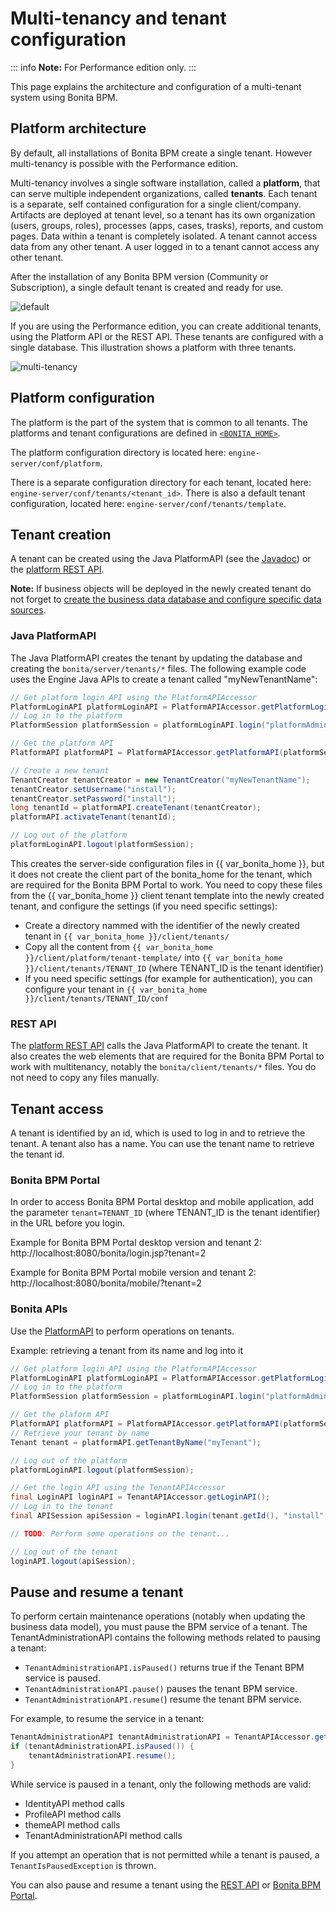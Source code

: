 # Multi-tenancy and tenant configuration

::: info
**Note:** For Performance edition only.
:::

This page explains the architecture and configuration of a multi-tenant system using Bonita BPM.

## Platform architecture

By default, all installations of Bonita BPM create a single tenant. However multi-tenancy is possible with the Performance edition.

Multi-tenancy involves a single software installation, called a **platform**, that can serve multiple independent organizations, called **tenants**.
Each tenant is a separate, self contained configuration for a single client/company. 
Artifacts are deployed at tenant level, so a tenant has its own organization (users, groups, roles), processes (apps, cases, trasks), reports, and custom pages.
Data within a tenant is completely isolated. A tenant cannot access data from any other tenant. A user logged in to a tenant cannot access any other tenant.

After the installation of any Bonita BPM version (Community or Subscription), a single default tenant is created and ready for use.

![default](images/images-6_0/default_tenant_setup.png)  

If you are using the Performance edition, you can create additional tenants, using the Platform API or the REST API.
These tenants are configured with a single database. This illustration shows a platform with three tenants.

![multi-tenancy](images/images-6_0/v6tenant.png)

## Platform configuration

The platform is the part of the system that is common to all tenants. The platforms and tenant configurations are defined in [`<BONITA_HOME>`](bonita-home.md).

The platform configuration directory is located here: `engine-server/conf/platform`.

There is a separate configuration directory for each tenant, located here: `engine-server/conf/tenants/<tenant_id>`. 
There is also a default tenant configuration, located here: `engine-server/conf/tenants/template`.

## Tenant creation

A tenant can be created using the Java PlatformAPI (see the [Javadoc](javadoc.md)) or the [platform REST API](platform-api.md).

**Note:**
If business objects will be deployed in the newly created tenant do not forget to [create the business data database and configure specific data sources](database-configuration-for-business-data.md).

### Java PlatformAPI

The Java PlatformAPI creates the tenant by updating the database and creating the `bonita/server/tenants/*` files. 
The following example code uses the Engine Java APIs to create a tenant called "myNewTenantName":
```groovy
// Get platform login API using the PlatformAPIAccessor
PlatformLoginAPI platformLoginAPI = PlatformAPIAccessor.getPlatformLoginAPI();
// Log in to the platform
PlatformSession platformSession = platformLoginAPI.login("platformAdmin", "platform");

// Get the platform API
PlatformAPI platformAPI = PlatformAPIAccessor.getPlatformAPI(platformSession);

// Create a new tenant
TenantCreator tenantCreator = new TenantCreator("myNewTenantName");
tenantCreator.setUsername("install");
tenantCreator.setPassword("install");
long tenantId = platformAPI.createTenant(tenantCreator);
platformAPI.activateTenant(tenantId);

// Log out of the platform
platformLoginAPI.logout(platformSession);
```

This creates the server-side configuration files in {{ var\_bonita\_home }}, but it does not create the client part of the bonita\_home for the tenant, which are required for the Bonita BPM Portal to work. 
You need to copy these files from the {{ var\_bonita\_home }} client tenant template into the newly created tenant, and configure the settings (if you need specific settings):

* Create a directory nammed with the identifier of the newly created tenant in `{{ var_bonita_home }}/client/tenants/`
* Copy all the content from `{{ var_bonita_home }}/client/platform/tenant-template/` into `{{ var_bonita_home }}/client/tenants/TENANT_ID` (where TENANT\_ID is the tenant identifier)
* If you need specific settings (for example for authentication), you can configure your tenant in `{{ var_bonita_home }}/client/tenants/TENANT_ID/conf`

### REST API

The [platform REST API](platform-api.md) calls the Java PlatformAPI to create the tenant. 
It also creates the web elements that are required for the Bonita BPM Portal to work with multitenancy, notably the `bonita/client/tenants/*` files. You do not need to copy any files manually.

## Tenant access

A tenant is identified by an id, which is used to log in and to retrieve the tenant. A tenant also has a name. You can use the tenant name to retrieve the tenant id.

### Bonita BPM Portal

In order to access Bonita BPM Portal desktop and mobile application, add the parameter `tenant=TENANT_ID` (where TENANT\_ID is the tenant identifier) in the URL before you login.

Example for Bonita BPM Portal desktop version and tenant 2:  
http://localhost:8080/bonita/login.jsp?tenant=2

Example for Bonita BPM Portal mobile version and tenant 2:  
http://localhost:8080/bonita/mobile/?tenant=2

### Bonita APIs

Use the [PlatformAPI](javadoc.md) to perform operations on tenants.

Example: retrieving a tenant from its name and log into it
```java
// Get platform login API using the PlatformAPIAccessor
PlatformLoginAPI platformLoginAPI = PlatformAPIAccessor.getPlatformLoginAPI();
// Log in to the platform
PlatformSession platformSession = platformLoginAPI.login("platformAdmin", "platform");

// Get the plaform API
PlatformAPI platformAPI = PlatformAPIAccessor.getPlatformAPI(platformSession);
// Retrieve your tenant by name
Tenant tenant = platformAPI.getTenantByName("myTenant");

// Log out of the platform
platformLoginAPI.logout(platformSession);

// Get the login API using the TenantAPIAccessor
final LoginAPI loginAPI = TenantAPIAccessor.getLoginAPI();
// Log in to the tenant
final APISession apiSession = loginAPI.login(tenant.getId(), "install", "install");

// TODO: Perform some operations on the tenant...

// Log out of the tenant
loginAPI.logout(apiSession);
```

## Pause and resume a tenant

To perform certain maintenance operations (notably when updating the business data model), you must pause the BPM service of a tenant. The 
TenantAdministrationAPI contains the following methods related to pausing a tenant:

* `TenantAdministrationAPI.isPaused()` returns true if the Tenant BPM service is paused.
* `TenantAdministrationAPI.pause()` pauses the tenant BPM service.
* `TenantAdministrationAPI.resume(`) resume the tenant BPM service.

For example, to resume the service in a tenant:
```java
TenantAdministrationAPI tenantAdministrationAPI = TenantAPIAccessor.getTenantAdministrationAPI(apiSession);
if (tenantAdministrationAPI.isPaused()) {
    tenantAdministrationAPI.resume();
}
```

While service is paused in a tenant, only the following methods are valid:

* IdentityAPI method calls
* ProfileAPI method calls
* themeAPI method calls
* TenantAdministrationAPI method calls

If you attempt an operation that is not permitted while a tenant is paused, a `TenantIsPausedException` is thrown.

You can also pause and resume a tenant using the 
[REST API](platform-api.md) or [Bonita BPM Portal](pause-and-resume-bpm-services.md).
